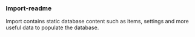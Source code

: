 ### Import-readme


Import contains static database content such as items, settings and more useful data to populate the database. 

